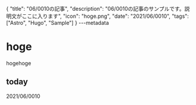{
  "title": "06/0010の記事",
  "description": "06/0010の記事のサンプルです。説明文がここに入ります",
  "icon": "hoge.png",
  "date": "2021/06/0010",
  "tags": ["Astro", "Hugo", "Sample"]
}
---metadata

# hoge
hogehoge

## today
2021/06/0010